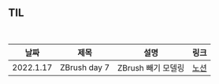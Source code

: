 ## TIL

<br/>

| 날짜 | 제목  | 설명              | 링크     |
| ---- | ----- | ----------------- | -------- |
| 2022.1.17 | ZBrush day 7 | ZBrush 빼기 모델링 | [노션](https://plaid-breakfast-07b.notion.site/ZBrush-day-7-6d4365b196154918a07d3245f5b012eb) |

